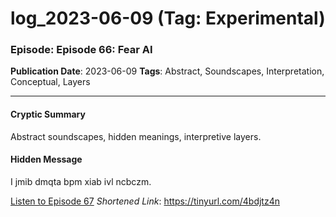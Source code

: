 # log_2023-06-09 (Tag: Experimental)

### Episode: Episode 66: Fear AI

**Publication Date**: 2023-06-09
**Tags**: Abstract, Soundscapes, Interpretation, Conceptual, Layers

---

#### Cryptic Summary
Abstract soundscapes, hidden meanings, interpretive layers.

#### Hidden Message
I jmib dmqta bpm xiab ivl ncbczm.

[Listen to Episode 67](https://tinyurl.com/4bdjtz4n)
*Shortened Link*: https://tinyurl.com/4bdjtz4n
